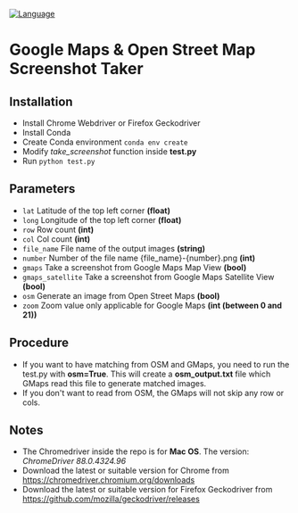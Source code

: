 [![Language](https://img.shields.io/badge/language-python-blue.svg)](https://www.python.org/)

# Google Maps & Open Street Map Screenshot Taker

## Installation

- Install Chrome Webdriver or Firefox Geckodriver
- Install Conda
- Create Conda environment ```conda env create```
- Modify _take_screenshot_ function inside **test.py**
- Run ```python test.py```

## Parameters

- ```lat``` Latitude of the top left corner **(float)**
- ```long``` Longitude of the top left corner **(float)**
- ```row``` Row count **(int)**
- ```col``` Col count **(int)**
- ```file_name``` File name of the output images **(string)**
- ```number``` Number of the file name {file_name}-{number}.png **(int)**
- ```gmaps``` Take a screenshot from Google Maps Map View **(bool)**
- ```gmaps_satellite``` Take a screenshot from Google Maps Satellite View **(bool)**
- ```osm``` Generate an image from Open Street Maps **(bool)**
- ```zoom``` Zoom value only applicable for Google Maps **(int (between 0 and 21))**

## Procedure
- If you want to have matching from OSM and GMaps, you need to run the test.py with **osm=True**. 
  This will create a **osm_output.txt** file which GMaps read this file to generate matched images.
- If you don't want to read from OSM, the GMaps will not skip any row or cols.  

## Notes

- The Chromedriver inside the repo is for **Mac OS**. The version: _ChromeDriver 88.0.4324.96_
- Download the latest or suitable version for Chrome from https://chromedriver.chromium.org/downloads
- Download the latest or suitable version for Firefox Geckodriver from https://github.com/mozilla/geckodriver/releases
